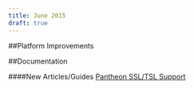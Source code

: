 ```yaml
---
title: June 2015
draft: true
---
```

##Platform Improvements


##Documentation

####New Articles/Guides
[Pantheon SSL/TSL Support](/docs/articles/sites/security/SSL-TLS/)
